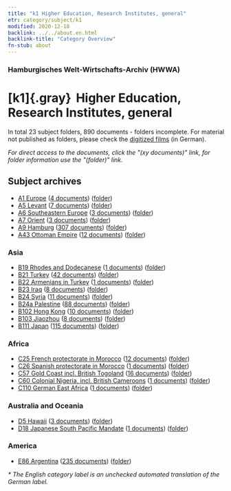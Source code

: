 ```yaml
---
title: "k1 Higher Education, Research Institutes, general"
etr: category/subject/k1
modified: 2020-12-18
backlink: ../../about.en.html
backlink-title: "Category Overview"
fn-stub: about
---
```


### Hamburgisches Welt-Wirtschafts-Archiv (HWWA)
# [k1]{.gray}&#8201; Higher Education, Research Institutes, general&#160; 





In total 23 subject folders, 890 documents - folders incomplete.
For material not published as folders, please check the [digitized films](/film/h1_sh) (in German).

_For direct access to the documents, click the "(xy documents)" link, for folder information use the "(folder)" link._

## Subject archives


- [A1 Europe](../../../geo/about.en.html#A1) (<a href="https://dfg-viewer.de/show/?tx_dlf[id]=https://pm20.zbw.eu/mets/sh/1408xx/140892/1447xx/144714/public.mets.en.xml" target="_blank">4 documents</a>) ([folder](http://purl.org/pressemappe20/folder/sh/140892,144714))
- [A5 Levant](../../../geo/about.en.html#A5) (<a href="https://dfg-viewer.de/show/?tx_dlf[id]=https://pm20.zbw.eu/mets/sh/1408xx/140898/1447xx/144714/public.mets.en.xml" target="_blank">7 documents</a>) ([folder](http://purl.org/pressemappe20/folder/sh/140898,144714))
- [A6 Southeastern Europe](../../../geo/about.en.html#A6) (<a href="https://dfg-viewer.de/show/?tx_dlf[id]=https://pm20.zbw.eu/mets/sh/1409xx/140900/1447xx/144714/public.mets.en.xml" target="_blank">3 documents</a>) ([folder](http://purl.org/pressemappe20/folder/sh/140900,144714))
- [A7 Orient](../../../geo/about.en.html#A7) (<a href="https://dfg-viewer.de/show/?tx_dlf[id]=https://pm20.zbw.eu/mets/sh/1409xx/140902/1447xx/144714/public.mets.en.xml" target="_blank">3 documents</a>) ([folder](http://purl.org/pressemappe20/folder/sh/140902,144714))
- [A9 Hamburg](../../../geo/about.en.html#A9) (<a href="https://dfg-viewer.de/show/?tx_dlf[id]=https://pm20.zbw.eu/mets/sh/1409xx/140905/1447xx/144714/public.mets.en.xml" target="_blank">307 documents</a>) ([folder](http://purl.org/pressemappe20/folder/sh/140905,144714))
- [A43 Ottoman Empire](../../../geo/about.en.html#A43) (<a href="https://dfg-viewer.de/show/?tx_dlf[id]=https://pm20.zbw.eu/mets/sh/1410xx/141034/1447xx/144714/public.mets.en.xml" target="_blank">12 documents</a>) ([folder](http://purl.org/pressemappe20/folder/sh/141034,144714))

### Asia

- [B19 Rhodes and Dodecanese](../../../geo/about.en.html#B19) (<a href="https://dfg-viewer.de/show/?tx_dlf[id]=https://pm20.zbw.eu/mets/sh/1411xx/141106/1447xx/144714/public.mets.en.xml" target="_blank">1 documents</a>) ([folder](http://purl.org/pressemappe20/folder/sh/141106,144714))
- [B21 Turkey](../../../geo/about.en.html#B21) (<a href="https://dfg-viewer.de/show/?tx_dlf[id]=https://pm20.zbw.eu/mets/sh/1411xx/141111/1447xx/144714/public.mets.en.xml" target="_blank">42 documents</a>) ([folder](http://purl.org/pressemappe20/folder/sh/141111,144714))
- [B22 Armenians in Turkey](../../../geo/about.en.html#B22) (<a href="https://dfg-viewer.de/show/?tx_dlf[id]=https://pm20.zbw.eu/mets/sh/1411xx/141112/1447xx/144714/public.mets.en.xml" target="_blank">1 documents</a>) ([folder](http://purl.org/pressemappe20/folder/sh/141112,144714))
- [B23 Iraq](../../../geo/about.en.html#B23) (<a href="https://dfg-viewer.de/show/?tx_dlf[id]=https://pm20.zbw.eu/mets/sh/1411xx/141113/1447xx/144714/public.mets.en.xml" target="_blank">8 documents</a>) ([folder](http://purl.org/pressemappe20/folder/sh/141113,144714))
- [B24 Syria](../../../geo/about.en.html#B24) (<a href="https://dfg-viewer.de/show/?tx_dlf[id]=https://pm20.zbw.eu/mets/sh/1411xx/141114/1447xx/144714/public.mets.en.xml" target="_blank">11 documents</a>) ([folder](http://purl.org/pressemappe20/folder/sh/141114,144714))
- [B24a Palestine](../../../geo/about.en.html#B24a) (<a href="https://dfg-viewer.de/show/?tx_dlf[id]=https://pm20.zbw.eu/mets/sh/1411xx/141115/1447xx/144714/public.mets.en.xml" target="_blank">88 documents</a>) ([folder](http://purl.org/pressemappe20/folder/sh/141115,144714))
- [B102 Hong Kong](../../../geo/about.en.html#B102) (<a href="https://dfg-viewer.de/show/?tx_dlf[id]=https://pm20.zbw.eu/mets/sh/1412xx/141268/1447xx/144714/public.mets.en.xml" target="_blank">10 documents</a>) ([folder](http://purl.org/pressemappe20/folder/sh/141268,144714))
- [B103 Jiaozhou](../../../geo/about.en.html#B103) (<a href="https://dfg-viewer.de/show/?tx_dlf[id]=https://pm20.zbw.eu/mets/sh/1261xx/126163/1447xx/144714/public.mets.en.xml" target="_blank">8 documents</a>) ([folder](http://purl.org/pressemappe20/folder/sh/126163,144714))
- [B111 Japan](../../../geo/about.en.html#B111) (<a href="https://dfg-viewer.de/show/?tx_dlf[id]=https://pm20.zbw.eu/mets/sh/1412xx/141272/1447xx/144714/public.mets.en.xml" target="_blank">115 documents</a>) ([folder](http://purl.org/pressemappe20/folder/sh/141272,144714))

### Africa

- [C25 French protectorate in Morocco](../../../geo/about.en.html#C25) (<a href="https://dfg-viewer.de/show/?tx_dlf[id]=https://pm20.zbw.eu/mets/sh/1413xx/141358/1447xx/144714/public.mets.en.xml" target="_blank">12 documents</a>) ([folder](http://purl.org/pressemappe20/folder/sh/141358,144714))
- [C26 Spanish protectorate in Morocco](../../../geo/about.en.html#C26) (<a href="https://dfg-viewer.de/show/?tx_dlf[id]=https://pm20.zbw.eu/mets/sh/1413xx/141359/1447xx/144714/public.mets.en.xml" target="_blank">1 documents</a>) ([folder](http://purl.org/pressemappe20/folder/sh/141359,144714))
- [C57 Gold Coast incl. British Togoland](../../../geo/about.en.html#C57) (<a href="https://dfg-viewer.de/show/?tx_dlf[id]=https://pm20.zbw.eu/mets/sh/1414xx/141406/1447xx/144714/public.mets.en.xml" target="_blank">16 documents</a>) ([folder](http://purl.org/pressemappe20/folder/sh/141406,144714))
- [C60 Colonial Nigeria, incl. British Cameroons](../../../geo/about.en.html#C60) (<a href="https://dfg-viewer.de/show/?tx_dlf[id]=https://pm20.zbw.eu/mets/sh/1414xx/141409/1447xx/144714/public.mets.en.xml" target="_blank">1 documents</a>) ([folder](http://purl.org/pressemappe20/folder/sh/141409,144714))
- [C110 German East Africa](../../../geo/about.en.html#C110) (<a href="https://dfg-viewer.de/show/?tx_dlf[id]=https://pm20.zbw.eu/mets/sh/1414xx/141471/1447xx/144714/public.mets.en.xml" target="_blank">1 documents</a>) ([folder](http://purl.org/pressemappe20/folder/sh/141471,144714))

### Australia and Oceania

- [D5 Hawaii](../../../geo/about.en.html#D5) (<a href="https://dfg-viewer.de/show/?tx_dlf[id]=https://pm20.zbw.eu/mets/sh/1415xx/141595/1447xx/144714/public.mets.en.xml" target="_blank">3 documents</a>) ([folder](http://purl.org/pressemappe20/folder/sh/141595,144714))
- [D18 Japanese South Pacific Mandate](../../../geo/about.en.html#D18) (<a href="https://dfg-viewer.de/show/?tx_dlf[id]=https://pm20.zbw.eu/mets/sh/1416xx/141618/1447xx/144714/public.mets.en.xml" target="_blank">1 documents</a>) ([folder](http://purl.org/pressemappe20/folder/sh/141618,144714))

### America

- [E86 Argentina](../../../geo/about.en.html#E86) (<a href="https://dfg-viewer.de/show/?tx_dlf[id]=https://pm20.zbw.eu/mets/sh/1416xx/141692/1447xx/144714/public.mets.en.xml" target="_blank">235 documents</a>) ([folder](http://purl.org/pressemappe20/folder/sh/141692,144714))


_* The English category label is an unchecked automated translation of the German label._

